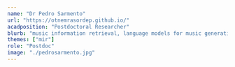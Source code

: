 ```yaml
---
name: "Dr Pedro Sarmento"
url: "https://otnemrasordep.github.io/"
acadposition: "Postdoctoral Researcher"
blurb: "music information retrieval, language models for music generation, guitar tablature generation, automatic guitar transcription, deep learning"
themes: ["mir"]
role: "Postdoc"
image: "./pedrosarmento.jpg"
---
```

